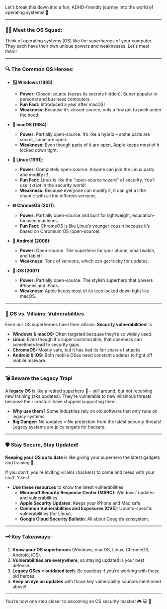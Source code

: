 Let’s break this down into a fun, ADHD-friendly journey into the world of operating systems! 🚀

---

### 🧑‍💻 **Meet the OS Squad:**
Think of operating systems (OS) like the *superheroes* of your computer. They each have their own unique powers and weaknesses. Let's meet them!

---

### 🔍 **The Common OS Heroes:**

- **🪟 Windows (1985)**: 
   - **Power:** Closed-source (keeps its secrets hidden). Super popular in personal and business computers.
   - **Fun Fact:** Introduced a year after macOS!
   - **Weakness:** Because it’s closed-source, only a few get to peek under the hood.

- **🍏 macOS (1984)**:
   - **Power:** Partially open-source. It’s like a hybrid – some parts are secret, some are open.
   - **Weakness:** Even though parts of it are open, Apple keeps most of it locked down tight. 

- **🐧 Linux (1991)**:
   - **Power:** Completely open-source. Anyone can join the Linux party and modify it!
   - **Fun Fact:** Linux is like the "open-source wizard" of security. You’ll use it *a lot* in the security world!
   - **Weakness:** Because everyone can modify it, it can get a little chaotic with all the different versions.

- **🌐 ChromeOS (2011)**:
   - **Power:** Partially open-source and built for lightweight, education-focused machines.
   - **Fun Fact:** ChromeOS is like Linux’s younger cousin because it’s based on Chromium OS (open-source).

- **📱 Android (2008)**:
   - **Power:** Open-source. The superhero for your phone, smartwatch, and tablet!
   - **Weakness:** Tons of versions, which can get tricky for updates.

- **📱 iOS (2007)**:
   - **Power:** Partially open-source. The stylish superhero that powers iPhones and iPads.
   - **Weakness:** Apple keeps most of its tech locked down tight like macOS.

---

### 🚨 **OS vs. Villains: Vulnerabilities**

Even our OS superheroes have their villains: **Security vulnerabilities!** ⚔️ 

- **Windows & macOS:** Often targeted because they’re so widely used. 
- **Linux:** Even though it's super customizable, that openness can sometimes lead to security gaps.
- **ChromeOS:** Mostly safe, but it has had its fair share of attacks.
- **Android & iOS:** Both mobile OSes need constant updates to fight off mobile malware.

---

### 💣 **Beware the Legacy Trap!**

A **legacy OS** is like a retired superhero 🧓 – still around, but not receiving new training (aka updates). They’re vulnerable to new villainous threats because their creators have stopped supporting them.

- **Why use them?** Some industries rely on old software that only runs on legacy systems.
- **Big Danger:** No updates = No protection from the latest security threats! Legacy systems are juicy targets for hackers.

---

### 🛡️ **Stay Secure, Stay Updated!**
**Keeping your OS up to date** is like giving your superhero the latest gadgets and training 💪. 

If you don’t, you’re inviting villains (hackers) to come and mess with your stuff. Yikes!

- **Use these resources** to know the latest vulnerabilities: 
  - **Microsoft Security Response Center (MSRC)**: Windows’ updates and vulnerabilities.
  - **Apple Security Updates**: Keeps your iPhone and Mac safe.
  - **Common Vulnerabilities and Exposures (CVE)**: Ubuntu-specific vulnerabilities (for Linux).
  - **Google Cloud Security Bulletin**: All about Google’s ecosystem.

---

### 🗝️ **Key Takeaways**:

1. **Know your OS superheroes** (Windows, macOS, Linux, ChromeOS, Android, iOS).
2. **Vulnerabilities are everywhere**, so staying updated is your best defense.
3. **Legacy OSes = outdated tech**. Be cautious if you’re working with these old heroes.
4. **Keep an eye on updates** with those key vulnerability sources mentioned above!

---

You’re now one step closer to becoming an OS security master! 🎮 💻 🌟
